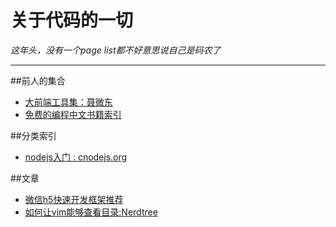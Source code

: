 # **关于代码的一切**

*这年头，没有一个page list都不好意思说自己是码农了*

***

##前人的集合

* [大前端工具集：聂微东](https://github.com/nieweidong/fetool#RecBookForNode)
* [免费的编程中文书籍索引](http://siberiawolf.com/free_programming/index.html)

##分类索引
* [nodejs入门 : cnodejs.org](https://cnodejs.org/getstart)

##文章
* [微信h5快速开发框架推荐](https://cnodejs.org/topic/56dce476502596633dc2c3f1)
* [如何让vim能够查看目录:Nerdtree](https://github.com/scrooloose/nerdtree)







